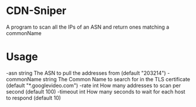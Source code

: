 # CDN-Sniper
A program to scan all the IPs of an ASN and return ones matching a commonName

# Usage
  -asn string
    	The ASN to pull the addresses from (default "203214")
  -commonName string
    	The Common Name to search for in the TLS certificate (default "*.googlevideo.com")
  -rate int
    	How many addresses to scan per second (default 100)
  -timeout int
    	How many seconds to wait for each host to respond (default 10)
